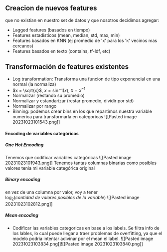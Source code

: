 ## Creacion de nuevos features
que no existian en nuestro set de datos y que nosotros decidimos agregar:
- Lagged features (basados en tiempo)
- Features estadisticos (mean, median, std, max, min)
- Features basados en KNN (ej promedio de 'x' para los 'k' vecinos mas cercanos)
- Features basados en texto (contains, tf-ldf, etc)

## Transformación de features existentes
- Log transformation: Transforma una funcion de tipo exponencial en una normal (la normaliza)
- $x = \sqrt{x}$, $x=\sin⁻1(x)$, $x=x^{-1}$
- Normalizar (restando su promedio)
- Normalizar y estandarizar (restar promedio, dividir por std)
- Normalizar por rango 
- Binning: podemos crear bins en los que repartimos nuestra variable numerica para transformarla en categoricas ![[Pasted image 20231023101543.png]]
#### Encoding de variables categóricas
##### One Hot Encoding
Tenemos que codificar variables categóricas
![[Pasted image 20231023101943.png]]
Tenemos tantas columnas binarias como posibles valores tenia mi variable categórica original

##### Binary encoding
en vez de una columna por valor, voy a tener $\log_{2}(cantidad \ de \ valores \ posibles \ de \ la \ variable)$
![[Pasted image 20231023102812.png]]

##### Mean encoding
- Codificar las variables categoricas en base a los labels. Se filtra info de los lables, lo cual puede llegar a traer problemas de overfitting, ya que el modelo podria intentar adivinar por el mean el label. ![[Pasted image 20231023103834.png]]![[Pasted image 20231023103840.png]]